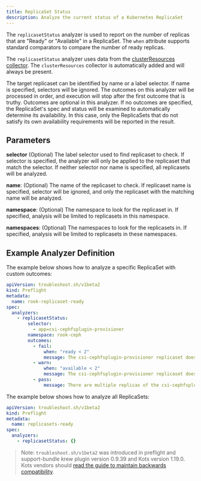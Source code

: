 ```yaml
---
title: ReplicaSet Status
description: Analyze the current status of a Kubernetes ReplicaSet
---
```


The `replicasetStatus` analyzer is used to report on the number of replicas that are "Ready" or "Available" in a ReplicaSet.
The `when` attribute supports standard comparators to compare the number of ready replicas.

The `replicasetStatus` analyzer uses data from the [clusterResources collector](https://troubleshoot.sh/collect/cluster-resources).
The `clusterResources` collector is automatically added and will always be present.

The target replicaset can be identified by name or a label selector.
If name is specified, selectors will be ignored.
The outcomes on this analyzer will be processed in order, and execution will stop after the first outcome that is truthy.
Outcomes are optional in this analyzer.
If no outcomes are specified, the ReplicaSet's spec and status will be examined to automatically determine its availability.
In this case, only the ReplicaSets that do not satisfy its own availability requirements will be reported in the result.

## Parameters

**selector** (Optional) The label selector used to find replicaset to check.
If selector is specified, the analyzer will only be applied to the replicaset that match the selector.
If neither selector nor name is specified, all replicasets will be analyzed.

**name**: (Optional) The name of the replicaset to check.
If replicaset name is specified, selector will be ignored, and only the replicaset with the matching name will be analyzed.

**namespace**: (Optional) The namespace to look for the replicaset in.
If specified, analysis will be limited to replicasets in this namespace.

**namespaces**: (Optional) The namespaces to look for the replicasets in.
If specified, analysis will be limited to replicasets in these namespaces.

## Example Analyzer Definition

The example below shows how to analyze a specific ReplicaSet with custom outcomes:

```yaml
apiVersion: troubleshoot.sh/v1beta2
kind: Preflight
metadata:
  name: rook-replicaset-ready
spec:
  analyzers:
    - replicasetStatus:
        selector:
          - app=csi-cephfsplugin-provisioner
        namespace: rook-ceph
        outcomes:
          - fail:
              when: "ready < 2"
              message: The csi-cephfsplugin-provisioner replicaset does not have enough ready replicas.
          - warn:
              when: "available < 2"
              message: The csi-cephfsplugin-provisioner replicaset does not have enough available replicas.
          - pass:
              message: There are multiple replicas of the csi-cephfsplugin-provisioner replicaset available.
```

The example below shows how to analyze all ReplicaSets:

```yaml
apiVersion: troubleshoot.sh/v1beta2
kind: Preflight
metadata:
  name: replicasets-ready
spec:
  analyzers:
    - replicasetStatus: {}
```

> Note: `troubleshoot.sh/v1beta2` was introduced in preflight and support-bundle krew plugin version 0.9.39 and Kots version 1.19.0. Kots vendors should [read the guide to maintain backwards compatibility](/v1beta2/).
